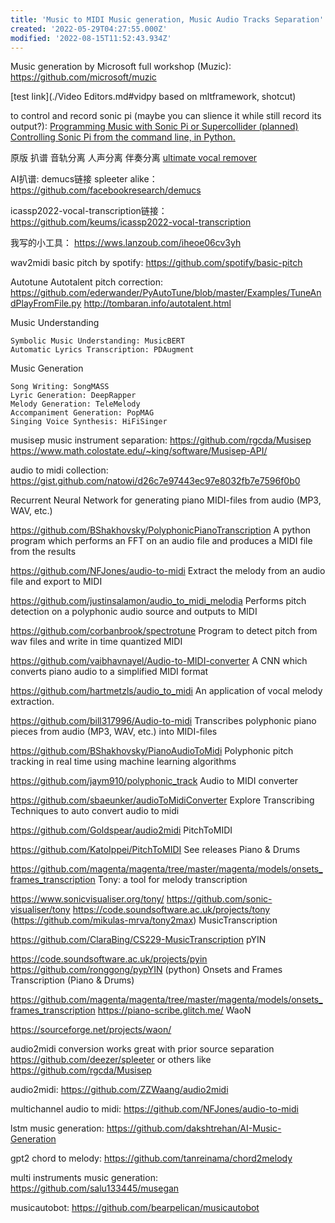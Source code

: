 ```yaml
---
title: 'Music to MIDI Music generation, Music Audio Tracks Separation'
created: '2022-05-29T04:27:55.000Z'
modified: '2022-08-15T11:52:43.934Z'
---
```


Music generation by Microsoft full workshop (Muzic):
https://github.com/microsoft/muzic

[test link](./Video Editors.md#vidpy based on mltframework, shotcut)

to control and record sonic pi (maybe you can slience it while still record its output?):
[Programming Music with Sonic Pi or Supercollider (planned)](https://pypi.org/project/python-sonic/)
[Controlling Sonic Pi from the command line, in Python.](https://github.com/emlyn/sonic-pi-tool)

原版 扒谱 音轨分离 人声分离 伴奏分离 [ultimate vocal remover](https://github.com/Anjok07/ultimatevocalremovergui/blob/master/UVR.py)

AI扒谱:
demucs链接 spleeter alike：
https://github.com/facebookresearch/demucs

icassp2022-vocal-transcription链接：
https://github.com/keums/icassp2022-vocal-transcription

我写的小工具：
https://wws.lanzoub.com/iheoe06cv3yh

wav2midi basic pitch by spotify:
https://github.com/spotify/basic-pitch

Autotune Autotalent pitch correction:
https://github.com/ederwander/PyAutoTune/blob/master/Examples/TuneAndPlayFromFile.py
http://tombaran.info/autotalent.html

Music Understanding

    Symbolic Music Understanding: MusicBERT
    Automatic Lyrics Transcription: PDAugment

Music Generation

    Song Writing: SongMASS
    Lyric Generation: DeepRapper
    Melody Generation: TeleMelody
    Accompaniment Generation: PopMAG
    Singing Voice Synthesis: HiFiSinger

musisep music instrument separation:
https://github.com/rgcda/Musisep
https://www.math.colostate.edu/~king/software/Musisep-API/

audio to midi collection:
https://gist.github.com/natowi/d26c7e97443ec97e8032fb7e7596f0b0

Recurrent Neural Network for generating piano MIDI-files from audio (MP3, WAV, etc.)

https://github.com/BShakhovsky/PolyphonicPianoTranscription
A python program which performs an FFT on an audio file and produces a MIDI file from the results

https://github.com/NFJones/audio-to-midi
Extract the melody from an audio file and export to MIDI

https://github.com/justinsalamon/audio_to_midi_melodia
Performs pitch detection on a polyphonic audio source and outputs to MIDI

https://github.com/corbanbrook/spectrotune
Program to detect pitch from wav files and write in time quantized MIDI

https://github.com/vaibhavnayel/Audio-to-MIDI-converter
A CNN which converts piano audio to a simplified MIDI format

https://github.com/hartmetzls/audio_to_midi
An application of vocal melody extraction.

https://github.com/bill317996/Audio-to-midi
Transcribes polyphonic piano pieces from audio (MP3, WAV, etc.) into MIDI-files

https://github.com/BShakhovsky/PianoAudioToMidi
Polyphonic pitch tracking in real time using machine learning algorithms

https://github.com/jaym910/polyphonic_track
Audio to MIDI converter

https://github.com/sbaeunker/audioToMidiConverter
Explore Transcribing Techniques to auto convert audio to midi

https://github.com/Goldspear/audio2midi
PitchToMIDI

https://github.com/KatoIppei/PitchToMIDI See releases
Piano & Drums

https://github.com/magenta/magenta/tree/master/magenta/models/onsets_frames_transcription
Tony: a tool for melody transcription

https://www.sonicvisualiser.org/tony/ https://github.com/sonic-visualiser/tony https://code.soundsoftware.ac.uk/projects/tony (https://github.com/mikulas-mrva/tony2max)
MusicTranscription

https://github.com/ClaraBing/CS229-MusicTranscription
pYIN

https://code.soundsoftware.ac.uk/projects/pyin https://github.com/ronggong/pypYIN (python)
Onsets and Frames Transcription (Piano & Drums)

https://github.com/magenta/magenta/tree/master/magenta/models/onsets_frames_transcription https://piano-scribe.glitch.me/
WaoN

https://sourceforge.net/projects/waon/

audio2midi conversion works great with prior source separation https://github.com/deezer/spleeter or others like https://github.com/rgcda/Musisep

audio2midi:
https://github.com/ZZWaang/audio2midi

multichannel audio to midi:
https://github.com/NFJones/audio-to-midi

lstm music generation:
https://github.com/dakshtrehan/AI-Music-Generation

gpt2 chord to melody:
https://github.com/tanreinama/chord2melody

 multi instruments music generation:
https://github.com/salu133445/musegan

musicautobot:
https://github.com/bearpelican/musicautobot
